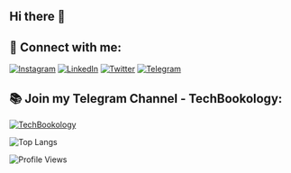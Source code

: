 ## Hi there 👋

## 📢 Connect with me:

[![Instagram](https://img.shields.io/badge/Instagram-E4405F?style=for-the-badge&logo=instagram&logoColor=white)](https://instagram.com/mehdijafari7_)
[![LinkedIn](https://img.shields.io/badge/LinkedIn-0077B5?style=for-the-badge&logo=linkedin&logoColor=white)](https://linkedin.com/in/mahdijafari7)
[![Twitter](https://img.shields.io/badge/Twitter-1DA1F2?style=for-the-badge&logo=twitter&logoColor=white)](https://twitter.com/mehdijafari7_)
[![Telegram](https://img.shields.io/badge/Telegram-26A5E4?style=for-the-badge&logo=telegram&logoColor=white)](https://t.me/mehdijafarii7)

## 📚 Join my Telegram Channel - **TechBookology**:
[![TechBookology](https://img.shields.io/badge/TechBookology-Programming%20Books-blue?style=for-the-badge&logo=telegram&logoColor=white)](https://t.me/TechBookology)


![Top Langs](https://github-readme-stats.vercel.app/api/top-langs/?username=mahdi-jafari7&layout=compact&theme=dark)


![Profile Views](https://komarev.com/ghpvc/?username=mahdi-jafari7&color=blue&style=flat)





<!--
**mahdi-jafari7/mahdi-jafari7** is a ✨ _special_ ✨ repository because its `README.md` (this file) appears on your GitHub profile.

in badan ezafe she
![GitHub Stats](https://github-readme-stats.vercel.app/api?username=mahdi-jafari7&show_icons=true&theme=radical)


Here are some ideas to get you started:

- 🔭 I’m currently working on ...
- 🌱 I’m currently learning ...
- 👯 I’m looking to collaborate on ...
- 🤔 I’m looking for help with ...
- 💬 Ask me about ...
- 📫 How to reach me: ...
- 😄 Pronouns: ...
- ⚡ Fun fact: ...
-->
